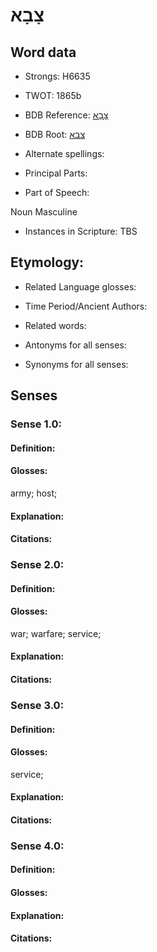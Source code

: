 # צָבָא

<!-- Status: S2="NeedsEdits" -->
<!-- Lexica used for edits:   -->

## Word data

* Strongs: H6635

* TWOT: 1865b

* BDB Reference: [צָבָא](rc://en/bdb/dict/r.ac.ab)

* BDB Root: [צבא](rc://en/bdb/dict/r.ac.aa)

* Alternate spellings:

* Principal Parts:

* Part of Speech:

Noun Masculine

* Instances in Scripture: TBS

## Etymology:

* Related Language glosses:

* Time Period/Ancient Authors:

* Related words:

* Antonyms for all senses:

* Synonyms for all senses:

## Senses

### Sense 1.0:

#### Definition:

#### Glosses:

army; host; 

#### Explanation:

#### Citations:



### Sense 2.0:

#### Definition:

#### Glosses:

war; warfare; service; 

#### Explanation:

#### Citations:



### Sense 3.0:

#### Definition:

#### Glosses:

service; 

#### Explanation:

#### Citations:



### Sense 4.0:

#### Definition:

#### Glosses:



#### Explanation:

#### Citations:



